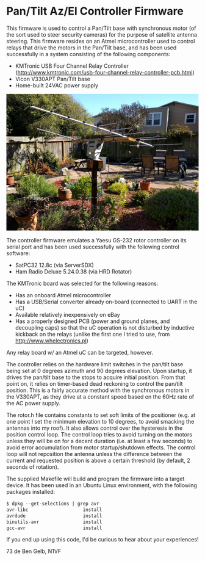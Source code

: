 # Pan/Tilt Az/El Controller Firmware

This firmware is used to control a Pan/Tilt base with synchronous motor
(of the sort used to steer security cameras) for the purpose of satellite
antenna steering. This firmware resides on an Atmel microcontroller used to
control relays that drive the motors in the Pan/Tilt base, and has been
used successfully in a system consisting of the following components:

* KMTronic USB Four Channel Relay Controller
  (http://www.kmtronic.com/usb-four-channel-relay-controller-pcb.html)
* Vicon V330APT Pan/Tilt base
* Home-built 24VAC power supply

![Antenna System](rotor.jpg)

The controller firmware emulates a Yaesu GS-232 rotor controller on its serial
port and has been used successfully with the following control software:

* SatPC32 12.8c (via ServerSDX)
* Ham Radio Deluxe 5.24.0.38 (via HRD Rotator)

The KMTronic board was selected for the following reasons:

* Has an onboard Atmel microcontroller
* Has a USB/Serial converter already on-board (connected to UART in the uC)
* Available relatively inexpensively on eBay
* Has a properly designed PCB (power and ground planes, and decoupling caps)
  so that the uC operation is not disturbed by inductive kickback on the relays
  (unlike the first one I tried to use, from http://www.whelectronics.pl)

Any relay board w/ an Atmel uC can be targeted, however.

The controller relies on the hardware limit switches in the pan/tilt base
being set at 0 degrees azimuth and 90 degrees elevation. Upon startup, it
drives the pan/tilt base to the stops to acquire initial position. From
that point on, it relies on timer-based dead reckoning to control the
pan/tilt position. This is a fairly accurate method with the synchronous
motors in the V330APT, as they drive at a constant speed based on the 60Hz
rate of the AC power supply.

The rotor.h file contains constants to set soft limits of the positioner
(e.g. at one point I set the minimum elevation to 10 degrees, to avoid smacking
the antennas into my roof). It also allows control over the hysteresis in the
position control loop. The control loop tries to avoid turning on the motors
unless they will be on for a decent duration (i.e. at least a few seconds) to
avoid error accumulation from motor startup/shutdown effects. The control loop
will not reposition the antenna unless the difference between the current and
requested position is above a certain threshold (by default, 2 seconds of
rotation).

The supplied Makefile will build and program the firmware into a target device.
It has been used in an Ubuntu Linux environment, with the following packages
installed:

```
$ dpkg --get-selections | grep avr
avr-libc                    install
avrdude                     install
binutils-avr                install
gcc-avr                     install
```
If you end up using this code, I'd be curious to hear about your experiences!

73 de Ben Gelb, N1VF

